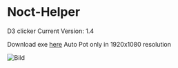 # Noct-Helper
D3 clicker
Current Version: 1.4

Download exe [here](https://github.com/Akayaakuma/Noct-Helper/releases/tag/1.0) 
Auto Pot only in 1920x1080 resolution

![Bild](https://i.imgur.com/XLlNFik.png)
